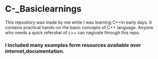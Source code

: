 # C-_Basiclearnings
This repository was made by me while I was learning C++in early days. It contains practical hands-on the basic concepts of C++ language.
Anyone who needs a quick refershal of c++ can nagivate through this repo.
### I included many examples form resources available over internet,documentation.
